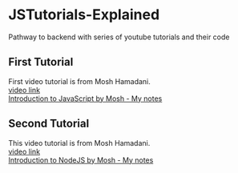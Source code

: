 # JSTutorials-Explained
Pathway to backend with series of youtube tutorials and their code
## First Tutorial 
First video tutorial is from Mosh Hamadani.\
[video link](https://youtu.be/W6NZfCO5SIk?si=kx2WB_sVF2yvpyQr)\
[Introduction to JavaScript by Mosh - My notes](https://github.com/invader43/JSTutorials-Explained/blob/main/Intro-to-js.md)


## Second Tutorial 
This video tutorial is from Mosh Hamadani.\
[video link](https://youtu.be/TlB_eWDSMt4?si=R7D4Lv6TM65J4N-A)\
[Introduction to NodeJS by Mosh - My notes](https://github.com/invader43/JSTutorials-Explained/blob/main/Intro-to-node.md)